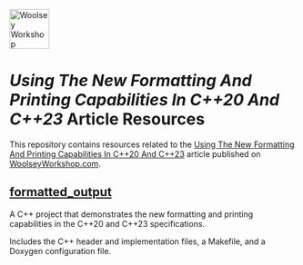 <a href="https://www.woolseyworkshop.com"><img src="https://www.woolseyworkshop.com/wp-content/uploads/WWSLogoTitleLines.png" alt="Woolsey Workshop" height="70"></a>

# *Using The New Formatting And Printing Capabilities In C++20 And C++23* Article Resources
This repository contains resources related to the [Using The New Formatting And Printing Capabilities In C++20 And C++23](https://www.woolseyworkshop.com/2023/05/19/using-the-new-formatting-and-printing-capabilities-in-cpp20-and-cpp23/) article published on [WoolseyWorkshop.com](https://www.woolseyworkshop.com).

## [formatted_output](formatted_output)
A C++ project that demonstrates the new formatting and printing capabilities in the C++20 and C++23 specifications.

Includes the C++ header and implementation files, a Makefile, and a Doxygen configuration file.
